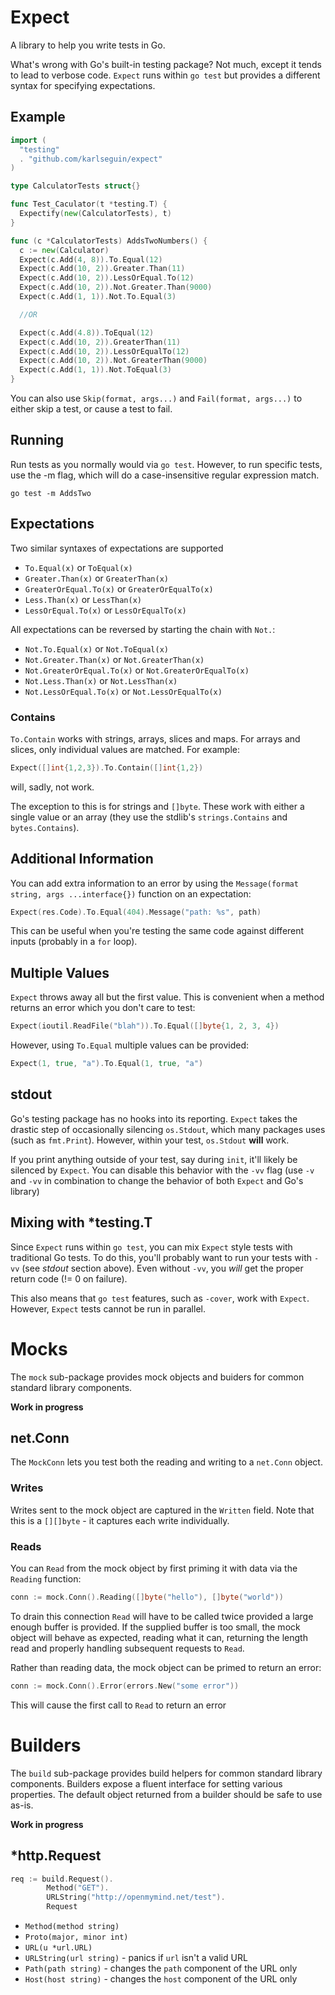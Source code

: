# Expect

A library to help you write tests in Go.

What's wrong with Go's built-in testing package? Not much, except it tends to lead to verbose code. `Expect` runs within `go test` but provides a different syntax for specifying expectations.

## Example

```go
import (
  "testing"
  . "github.com/karlseguin/expect"
)

type CalculatorTests struct{}

func Test_Caculator(t *testing.T) {
  Expectify(new(CalculatorTests), t)
}

func (c *CalculatorTests) AddsTwoNumbers() {
  c := new(Calculator)
  Expect(c.Add(4, 8)).To.Equal(12)
  Expect(c.Add(10, 2)).Greater.Than(11)
  Expect(c.Add(10, 2)).LessOrEqual.To(12)
  Expect(c.Add(10, 2)).Not.Greater.Than(9000)
  Expect(c.Add(1, 1)).Not.To.Equal(3)

  //OR

  Expect(c.Add(4.8)).ToEqual(12)
  Expect(c.Add(10, 2)).GreaterThan(11)
  Expect(c.Add(10, 2)).LessOrEqualTo(12)
  Expect(c.Add(10, 2)).Not.GreaterThan(9000)
  Expect(c.Add(1, 1)).Not.ToEqual(3)
}
```

You can also use `Skip(format, args...)` and `Fail(format, args...)` to either skip a test, or cause a test to fail.

## Running

Run tests as you normally would via `go test`. However, to run specific tests, use the -m flag, which will do a case-insensitive regular expression match.

    go test -m AddsTwo

## Expectations

Two similar syntaxes of expectations are supported

* `To.Equal(x)` or `ToEqual(x)`
* `Greater.Than(x)` or `GreaterThan(x)`
* `GreaterOrEqual.To(x)` or `GreaterOrEqualTo(x)`
* `Less.Than(x)` or `LessThan(x)`
* `LessOrEqual.To(x)` or `LessOrEqualTo(x)`

All expectations can be reversed by starting the chain with `Not.`:

* `Not.To.Equal(x)` or `Not.ToEqual(x)`
* `Not.Greater.Than(x)` or `Not.GreaterThan(x)`
* `Not.GreaterOrEqual.To(x)` or `Not.GreaterOrEqualTo(x)`
* `Not.Less.Than(x)` or `Not.LessThan(x)`
* `Not.LessOrEqual.To(x)` or `Not.LessOrEqualTo(x)`

### Contains

`To.Contain` works with strings, arrays, slices and maps. For arrays and slices, only individual values are matched. For example:

```go
Expect([]int{1,2,3}).To.Contain([]int{1,2})
```

will, sadly, not work.

The exception to this is for strings and `[]byte`. These work with either a single value or an array (they use the stdlib's `strings.Contains` and `bytes.Contains`).

## Additional Information

You can add extra information to an error by using the `Message(format string, args ...interface{})` function on an expectation:

```go
Expect(res.Code).To.Equal(404).Message("path: %s", path)
```

This can be useful when you're testing the same code against different inputs (probably in a `for` loop).

## Multiple Values

`Expect` throws away all but the first value. This is convenient when a method returns an error which you don't care to test:

```go
Expect(ioutil.ReadFile("blah")).To.Equal([]byte{1, 2, 3, 4})
```

However, using `To.Equal` multiple values can be provided:

```go
Expect(1, true, "a").To.Equal(1, true, "a")
```

## stdout

Go's testing package has no hooks into its reporting. `Expect` takes the drastic step of occasionally silencing `os.Stdout`, which many packages uses (such as `fmt.Print`). However, within your test, `os.Stdout` **will** work.

If you print anything outside of your test, say during `init`, it'll likely be silenced by `Expect`. You can disable this behavior with the `-vv` flag (use `-v` and `-vv` in combination to change the behavior of both `Expect` and Go's library)

## Mixing with *testing.T

Since `Expect` runs within `go test`, you can mix `Expect` style tests with traditional Go tests. To do this, you'll probably want to run your tests with `-vv` (see *stdout* section above). Even without `-vv`, you *will* get the proper return code (!= 0 on failure).

This also means that `go test` features, such as `-cover`, work with `Expect`. However, `Expect` tests cannot be run in parallel.

# Mocks

The `mock` sub-package provides mock objects and buiders for common standard library components.

**Work in progress**

## net.Conn

The `MockConn` lets you test both the reading and writing to a `net.Conn` object.

### Writes
Writes sent to the mock object are captured in the `Written` field. Note that this is a `[][]byte` - it captures each write individually.

### Reads
You can `Read` from the mock object by first priming it with data via the `Reading` function:

```go
conn := mock.Conn().Reading([]byte("hello"), []byte("world"))
```

To drain this connection `Read` will have to be called twice provided a large enough buffer is provided. If the supplied buffer is too small, the mock object will behave as expected, reading what it can, returning the length read and properly handling subsequent requests to `Read`.

Rather than reading data, the mock object can be primed to return an error:

```go
conn := mock.Conn().Error(errors.New("some error"))
```

This will cause the first call to `Read` to return an error

# Builders

The `build` sub-package provides build helpers for common standard library components. Builders expose a fluent interface for setting various properties. The default object returned from a builder should be safe to use as-is.

**Work in progress**

## *http.Request

```go
req := build.Request().
        Method("GET").
        URLString("http://openmymind.net/test").
        Request
```

* `Method(method string)`
* `Proto(major, minor int)`
* `URL(u *url.URL)`
* `URLString(url string)` - panics if `url` isn't a valid URL
* `Path(path string)` - changes the `path` component of the URL only
* `Host(host string)` - changes the `host` component of the URL only
